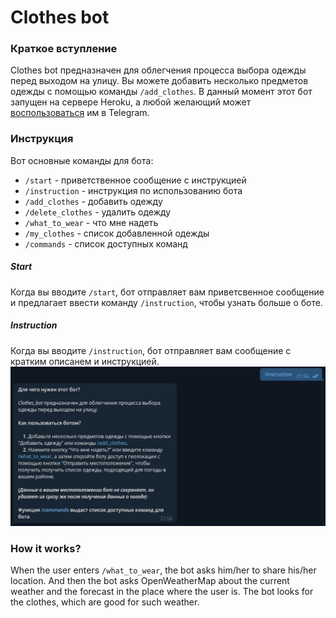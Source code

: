 # Clothes bot
### Краткое вступление
Clothes bot предназначен для облегчения процесса выбора одежды перед выходом на улицу. Вы можете добавить несколько предметов одежды с помощью команды  ```/add_clothes```.
В данный момент этот бот запущен на сервере Heroku, а любой желающий может [воспользоваться](https://t.me/lit_clothes_bot) им в Telegram.
### Инструкция
Вот основные команды для бота:
* ```/start``` - приветственное сообщение с инструкцией
* ```/instruction``` - инструкция по использованию бота
* ```/add_clothes``` - добавить одежду
* ```/delete_clothes``` - удалить одежду
* ```/what_to_wear``` - что мне надеть
* ```/my_clothes``` - список добавленной одежды
* ```/commands``` - список доступных команд

##### Start
Когда вы вводите ```/start```, бот отправляет вам приветсвенное сообщение и предлагает ввести команду ```/instruction```, чтобы узнать больше о боте.
##### Instruction
Когда вы вводите ```/instruction```, бот отправляет вам сообщение с кратким описанем и инструкцией.
![Instruction](https://github.com/Gregory-coder/Clothes_Bot/blob/main/instruction.jpg)

### How it works?
When the user enters ```/what_to_wear```, the bot asks him/her to share his/her location. And then the bot asks OpenWeatherMap about the current weather and the forecast in the place where the user is. The bot looks for the clothes, which are good for such weather.

